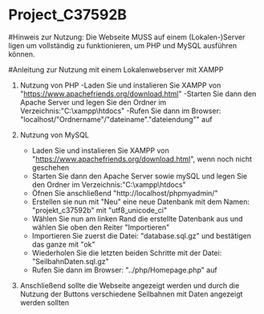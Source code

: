 # Project_C37592B

#Hinweis zur Nutzung:
Die Webseite MUSS auf einem (Lokalen-)Server ligen um vollständig zu funktionieren, um PHP und MySQL ausführen können.

#Anleitung zur Nutzung mit einem Lokalenwebserver mit XAMPP

1. Nutzung von PHP
    -Laden Sie und instalieren Sie XAMPP von "https://www.apachefriends.org/download.html"
    -Starten Sie dann den Apache Server und legen Sie den Ordner im Verzeichnis:"C:\xampp\htdocs"
    -Rufen Sie dann im Browser: "localhost/"Ordnername"/"dateiname"."dateiendung"" auf

2. Nutzung von MySQL
    - Laden Sie und instalieren Sie XAMPP von "https://www.apachefriends.org/download.html", wenn noch nicht geschehen
    - Starten Sie dann den Apache Server sowie mySQL und legen Sie den Ordner im Verzeichnis:"C:\xampp\htdocs"
    - Öfnen Sie anschließend "http://localhost/phpmyadmin/"
    - Erstellen sie nun mit "Neu" eine neue Datenbank mit dem Namen: "projekt_c37592b" mit "utf8_unicode_ci"
    - Wählen Sie nun am linken Rand die erstellte Datenbank aus und wählen Sie oben den Reiter "Importieren"
    - Importieren Sie zuerst die Datei: "database.sql.gz" und bestätigen das ganze mit "ok"
    - Wiederholen Sie die letzten beiden Schritte mit der Datei: "SeilbahnDaten.sql.gz"
    - Rufen Sie dann im Browser: "../php/Homepage.php" auf

3. Anschließend sollte die Webseite angezeigt werden und durch die Nutzung der Buttons verschiedene Seilbahnen mit Daten angezeigt werden sollten